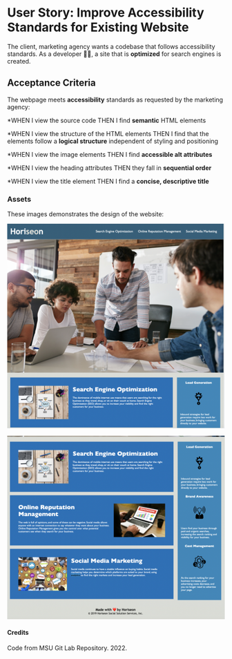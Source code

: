 # User Story: Improve Accessibility Standards for Existing Website 

The client, marketing agency wants a codebase that follows accessibility standards.
As a developer 	:woman_technologist:, a site that is **optimized** for search engines is created.

## Acceptance Criteria 

The webpage meets **accessibility** standards as requested by the marketing agency:

*WHEN I view the source code
THEN I find **semantic** HTML elements

*WHEN I view the structure of the HTML elements
THEN I find that the elements follow a **logical structure** independent of styling and positioning

*WHEN I view the image elements
THEN I find **accessible alt attributes**

*WHEN I view the heading attributes
THEN they fall in **sequential order**

*WHEN I view the title element
THEN I find a **concise, descriptive title**

### Assets 

These images demonstrates the design of the website:

![Top part of Website](./challenge1_2022_refactoraccessibility/Develop/assets/images/site1.png)

![Bottom part of wesbite](./challenge1_2022_refactoraccessibility/Develop/assets/images/site2.png)

#### Credits

Code from MSU Git Lab Repository. 2022.
